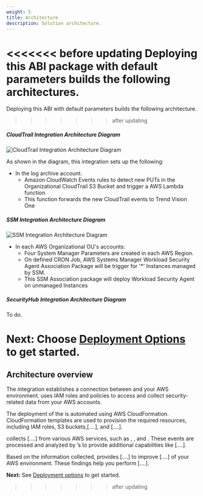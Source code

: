 ```yaml
---
weight: 5
title: Architecture
description: Solution architecture.
---
```


<<<<<<< before updating
Deploying this ABI package with default parameters builds the following architectures.
=======
Deploying this ABI with default parameters builds the following architecture.
>>>>>>> after updating

##### CloudTrail Integration Architecture Diagram

![CloudTrail Integration Architecture Diagram](/images/cloudtrail-architecture.png)

As shown in the diagram, this integration sets up the following:

* In the log archive account:
  * Amazon CloudWatch Events rules to detect new PUTs in the Organizational CloudTrail S3 Bucket and trigger a AWS Lambda function
  * This function forwards the new CloudTrail events to Trend Vision One

##### SSM Integration Architecture Diagram

![SSM Integration Architecture Diagram](/images/ssm-architecture.jpg)

* In each AWS Organizational OU's accounts:
  * Four System Manager Parameters are created in each AWS Region.
  * On defined CRON Job, AWS Systems Manager Workload Security Agent Association Package will be trigger for '*' Instances managed by SSM.
  * This SSM Association package will deploy Workload Security Agent on unmanaged Instances

##### SecurityHub Integration Architecture Diagram

To do.

<!--
![SecurityHub Integration Architecture Diagram](/images/)

As shown in the diagram, this integration sets up the following:

* In all current and AWS accounts in your AWS organization:
    * <Amazon CloudWatch Events rules> to <detect changes in AWS Config configuration items (CIs)> and <trigger AWS Lambda functions>.
    * <Service> to perform <Action-1> and <Action-2>.

* In the management account:
    * <Service> to perform <Action-1> and <Action-2>.

* In the log archive account:
    * <Service> to perform <Action-1> and <Action-2>.

* In the security tooling account:
    * <Service> to perform <Action-1> and <Action-2>.

<<<<<<< before updating
-->

**Next:** Choose [Deployment Options](/deployment-options/index.html) to get started.
=======
## Architecture overview

The <project-name> integration establishes a connection between <product-name> and your AWS environment. <product-name> uses IAM roles and policies to access and collect security-related data from your AWS accounts.

The deployment of the <project-name> is automated using AWS CloudFormation. CloudFormation templates are used to provision the required resources, including IAM roles, S3 buckets,[....], and [....].

<product-name> collects [....] from various AWS services, such as <service-1>, <service-2>, and <service-3>. These events are processed and analyzed by <product-name>’s to provide additional capabilities like [....].

Based on the information collected, <product-name> provides [....] to improve [....] of your AWS environment. These findings help you perform [....].

**Next:** See [Deployment options](/deployment-options/index.html) to get started.
>>>>>>> after updating
